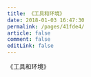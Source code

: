 ```yaml
---
title: 《工具和环境》
date: 2018-01-03 16:47:30
permalink: /pages/41fde4/
article: false
comment: false
editLink: false
---
```


《工具和环境》